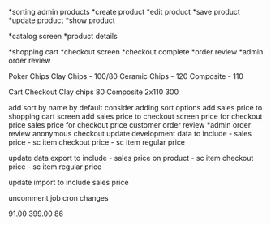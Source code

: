 *sorting admin products
*create product
*edit product
*save product
*update product
*show product

*catalog screen
*product details

*shopping cart
*checkout screen
*checkout complete
*order review
*admin order review





Poker Chips
	Clay Chips - 100/80
	Ceramic Chips - 120
	Composite - 110
	
Cart Checkout
	Clay chips 80
	Composite 2x110
		300


add sort by name by default
consider adding sort options
add sales price to shopping cart screen
add sales price to checkout screen
price for checkout price
sales price for checkout price
customer order review
*admin order review
anonymous checkout
update development data to include
    - sales price
    - sc item checkout price
    - sc item regular price

update data export to include
    - sales price on product
    - sc item checkout price
    - sc item regular price

update import to include sales price

uncomment job cron changes

91.00
399.00
86

